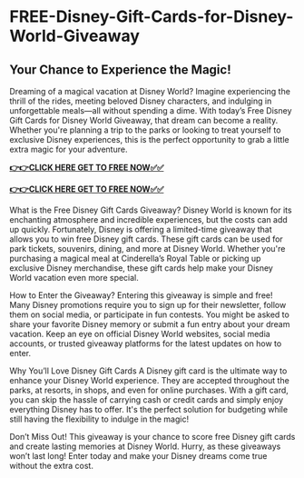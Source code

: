 # FREE-Disney-Gift-Cards-for-Disney-World-Giveaway
## Your Chance to Experience the Magic!
Dreaming of a magical vacation at Disney World? Imagine experiencing the thrill of the rides, meeting beloved Disney characters, and indulging in unforgettable meals—all without spending a dime. With today’s Free Disney Gift Cards for Disney World Giveaway, that dream can become a reality. Whether you're planning a trip to the parks or looking to treat yourself to exclusive Disney experiences, this is the perfect opportunity to grab a little extra magic for your adventure.

[**👉👉CLICK HERE GET TO FREE NOW✅✅**](https://free-gift-card.raj-solution.com/958f890)

[**👉👉CLICK HERE GET TO FREE NOW✅✅**](https://free-gift-card.raj-solution.com/958f890)


What is the Free Disney Gift Cards Giveaway?
Disney World is known for its enchanting atmosphere and incredible experiences, but the costs can add up quickly. Fortunately, Disney is offering a limited-time giveaway that allows you to win free Disney gift cards. These gift cards can be used for park tickets, souvenirs, dining, and more at Disney World. Whether you're purchasing a magical meal at Cinderella’s Royal Table or picking up exclusive Disney merchandise, these gift cards help make your Disney World vacation even more special.

How to Enter the Giveaway?
Entering this giveaway is simple and free! Many Disney promotions require you to sign up for their newsletter, follow them on social media, or participate in fun contests. You might be asked to share your favorite Disney memory or submit a fun entry about your dream vacation. Keep an eye on official Disney World websites, social media accounts, or trusted giveaway platforms for the latest updates on how to enter.

Why You’ll Love Disney Gift Cards
A Disney gift card is the ultimate way to enhance your Disney World experience. They are accepted throughout the parks, at resorts, in shops, and even for online purchases. With a gift card, you can skip the hassle of carrying cash or credit cards and simply enjoy everything Disney has to offer. It's the perfect solution for budgeting while still having the flexibility to indulge in the magic!

Don’t Miss Out!
This giveaway is your chance to score free Disney gift cards and create lasting memories at Disney World. Hurry, as these giveaways won’t last long! Enter today and make your Disney dreams come true without the extra cost.

